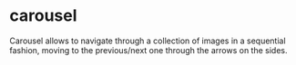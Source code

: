 # carousel
Carousel allows to navigate through a collection of images in a sequential fashion, moving to the previous/next one through the arrows on the sides.
